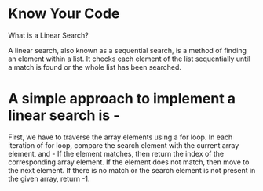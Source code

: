 # Know Your Code
What is a Linear Search?

A linear search, also known as a sequential search, is a method of finding an element within a list. It checks each element of the list sequentially until a match is found or the whole list has been searched.

# A simple approach to implement a linear search is -

First, we have to traverse the array elements using a for loop.
In each iteration of for loop, compare the search element with the current array element, and -
If the element matches, then return the index of the corresponding array element.
If the element does not match, then move to the next element.
If there is no match or the search element is not present in the given array, return -1.
